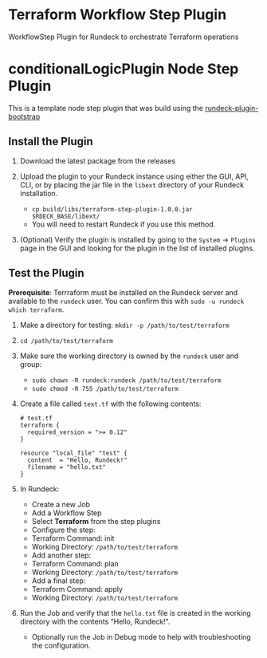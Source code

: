 # Terraform Workflow Step Plugin

WorkflowStep Plugin for Rundeck to orchestrate Terraform operations

# conditionalLogicPlugin Node Step Plugin

This is a template node step plugin that was build using the [rundeck-plugin-bootstrap](https://github.com/rundeck/plugin-bootstrap)

## Install the Plugin

1. Download the latest package from the releases
2. Upload the plugin to your Rundeck instance using either the GUI, API, CLI, or by placing the jar file in the `libext` directory of your Rundeck installation.
    * `cp build/libs/terraform-step-plugin-1.0.0.jar $RDECK_BASE/libext/`
    * You will need to restart Rundeck if you use this method.

3. (Optional) Verify the plugin is installed by going to the `System` -> `Plugins` page in the GUI and looking for the plugin in the list of installed plugins.

## Test the Plugin

**Prerequisite**: Terrraform must be installed on the Rundeck server and available to the `rundeck` user.  You can confirm this with `sudo -u rundeck which terraform`.

1. Make a directory for testing: `mkdir -p /path/to/test/terraform`
2. `cd /path/to/test/terraform`
3. Make sure the working directory is owned by the `rundeck` user and group:
    * `sudo chown -R rundeck:rundeck /path/to/test/terraform`
    * `sudo chmod -R 755 /path/to/test/terraform`
4. Create a file called `text.tf` with the following contents:
    ```hcl
    # test.tf
    terraform {
      required_version = ">= 0.12"
    }
    
    resource "local_file" "test" {
      content  = "Hello, Rundeck!"
      filename = "hello.txt"
    }
    ```
5. In Rundeck:
    *   Create a new Job
    *   Add a Workflow Step
    *   Select **Terraform** from the step plugins
    *   Configure the step:
    *   Terraform Command: init
    *   Working Directory: `/path/to/test/terraform`
    *   Add another step:
    *   Terraform Command: plan
    *   Working Directory: `/path/to/test/terraform`
    *   Add a final step:
    *   Terraform Command: apply
    *   Working Directory: `/path/to/test/terraform`

6. Run the Job and verify that the `hello.txt` file is created in the working directory with the contents "Hello, Rundeck!".
    *  Optionally run the Job in Debug mode to help with troubleshooting the configuration.